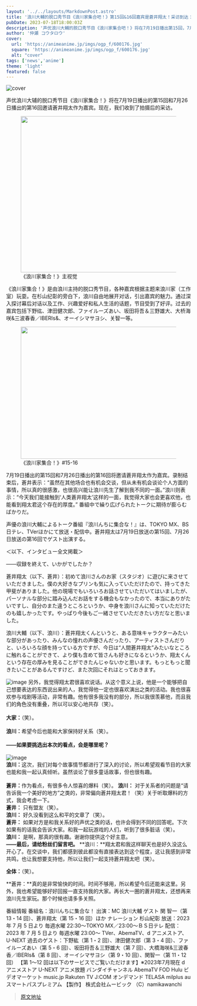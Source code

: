 ```yaml
---
layout: '../../layouts/MarkdownPost.astro'
title: '浪川大輔的脱口秀节目《浪川家集合吧！》第15回&16回嘉宾是蒼井翔太！采访到达：“能够触碰到‘人类蒼井翔太’这样的地方”'
pubDate: 2023-07-18T18:00:03Z
description: '声优浪川大輔的脱口秀节目《浪川家集合吧！》将在7月19日播出第15回，7月26日播出第16回，邀请蒼井翔太作为嘉宾。现在，我们收到了拍摄后的采访。'
author: '仲瀬 コウタロウ'
cover:
  url: 'https://animeanime.jp/imgs/ogp_f/600176.jpg'
  square: 'https://animeanime.jp/imgs/ogp_f/600176.jpg'
  alt: "cover"
tags: ['news','anime']
theme: 'light'
featured: false
---
```

![cover](https://animeanime.jp/imgs/ogp_f/600176.jpg)

声优浪川大辅的脱口秀节目《浪川家集合！》将在7月19日播出的第15回和7月26日播出的第16回邀请蒼井翔太作为嘉宾。现在，我们收到了拍摄后的采访。</p><figure class="ctms-editor-image"><img src="https://animeanime.jp/imgs/zoom/600179.jpg" class="inline-article-image" width="640" height="426"><figcaption>《浪川家集合！》主视觉</figcaption></figure><p>《浪川家集合！》是由浪川主持的脱口秀节目，各种嘉宾根据主题来浪川家（工作室）玩耍。在杉山纪彰的旁白下，浪川自由地展开对话，引出嘉宾的魅力。通过深入探讨幕后对话以及工作、兴趣爱好和私人生活的话题，节目受到了好评。过去的嘉宾包括下野纮、津田健次郎、ファイルーズあい、坂田将吾＆三野雄大、大桥海咲&amp;三波春香／IBERIs&amp;、オーイシマサヨシ、关智一等。</p><figure class="ctms-editor-image"><img src="https://animeanime.jp/imgs/zoom/600177.jpg" class="inline-article-image" width="640" height="360"><figcaption>《浪川家集合！》#15-16</figcaption></figure><p>7月19日播出的第15回和7月26日播出的第16回将邀请蒼井翔太作为嘉宾。录制结束后，蒼井表示：“虽然在其他场合也有机会交谈，但从未有机会谈论个人方面的事情，所以真的很感激，也很高兴能让浪川先生了解到我不同的一面。”浪川则表示：“今天我们能接触到‘人类蒼井翔太’这样的一面，我觉得大家也会更喜欢他，也能看到翔太君这个存在的厚度。”
番組中で繰り広げられたトークに期待が膨らむばかりだ。

声優の浪川大輔によるトーク番組『浪川んちに集合な！』は、TOKYO MX、BS 日テレ、TVerほかにて放送・配信中。蒼井翔太は7月19日放送の第15回、7月26日放送の第16回でゲスト出演する。

＜以下、インタビュー全文掲載＞

――収録を終えて、いかがでしたか？

蒼井翔太（以下、蒼井）：初めて浪川さんのお家（スタジオ）に遊びに来させていただきました。僕の大好きなプリンも気に入っていただけたので、持ってきた甲斐がありました。他の現場でもいろいろお話させていただいてはいましたが、パーソナルな部分に踏み込んだお話をする機会もなかったので、本当にありがたいですし、自分のまた違うところというか、中身を浪川さんに知っていただけたのも嬉しかったです。やっぱり今後もご一緒させていただきたい方だなと思いました。

浪川大輔（以下、浪川）：蒼井翔太くんというと、ある意味キャラクターみたいな部分があったり、みんなの憧れの声優さんだったり、アーティストさんだりと、いろいろな顔を持っている方ですが、今日は“人間蒼井翔太”みたいなところに触れることができて、より僕も含めて皆さんも好きになるというか、翔太くんという存在の厚みを見ることができたんじゃないかと思います。もっともっと聞きたいことがあるんですけど、また次回にそれはとっておきます。

![image](https://animeanime.jp/imgs/zoom/600175.jpg)
另外，我觉得翔太君很喜欢说话。从这个意义上说，他是一个能够把自己想要表达的东西说出来的人，我觉得他一定也很喜欢演出之类的活动。我也很喜欢参与戏剧等活动，非常有趣。他有很多我没有的部分，所以我很羡慕他，而且我们的角色没有重叠，所以可以安心地共存（笑）。<br><br><span style="font-weight:bold;">大家：</span>（笑）。<br><br><span style="font-weight:bold;">浪川：</span>希望今后也能和大家保持好关系（笑）。<br><br><span style="font-weight:bold;">——如果要挑选出本次的看点，会是哪里呢？</span><br><br>![image](https://animeanime.jp/imgs/zoom/600178.jpg)<br><span style="font-weight:bold;">浪川：</span>这次，我们对每个故事情节都进行了深入的讨论，所以希望观看节目的大家也能和我一起认真倾听。虽然谈论了很多童话故事，但也很有趣。<br><br><span style="font-weight:bold;">蒼井：</span>作为看点，有很多令人惊喜的爆料（笑）。
**浪川：** 对于关系者的问题是“请告诉我一个美好的地方”之类的，非常偏向蒼井翔太君！（笑）关于听取爆料的方式，我会考虑一下。  
**蒼井：** 只有盟友（笑）。  
**浪川：** 好久没看到这么和平的文章了（笑）。  
**蒼井：** 如果对方是和我关系好的声优之类的话，也许会得到不同的回答呢。下次如果有的话我会告诉大家。和我一起玩游戏的人们，听到了很多脏话（笑）。  
**浪川：** 是啊，那真的很有趣。谢谢你提供这个好主意。  
**——最后，请给粉丝们留言吧。**
**浪川：**翔太君和我这样聊天也是好久没这么开心了。在交谈中，我们都感到彼此都没有直接表达到这个程度，这让我感到非常共鸣，也让我想要支持他，所以让我们一起支持蒼井翔太吧（笑）。

**全体：**（笑）。

**蒼井：**真的是非常愉快的时间。时间不够用，所以希望今后还能来这里。另外，我也希望能够好好回报一直支持我的大家。再长大一圈的蒼井翔太，还想再来浪川先生家玩。那个时候也请多多关照。

番組情報
番組名：浪川んちに集合な！
出演：MC 浪川大輔
ゲスト 関 智一（第 13・14 回）、蒼井翔太（第 15・16 回）ほか
ナレーション 杉山紀彰
放送：2023 年 7 月 5 日より 毎週水曜 22:30～TOKYO MX／23:00～ＢＳ日テレ
配信：2023 年 7 月 5 日より 毎週水曜 23:00～ TVer、AbemaTV、d アニメストア、U-NEXT
過去のゲスト：下野紘（第 1・2 回）、津田健次郎（第 3・4 回）、ファイルーズあい（第 5・6 回）、坂田将吾＆三野雄大（第 7 回）、大橋海咲&amp;三波春香／IBERIs&amp;（第 8 回）、オーイシマサヨシ（第 9・10 回）、関智一（第 11・12 回）
【第 1～12 回は以下のサービスでご覧いただけます】※2023年7月現在
d アニメストア
U-NEXT
アニメ放題
バンダイチャンネル
AbemaTV
FOD
Hulu
ビデオマーケット
music.jp
Rakuten TV
J:COM オンデマンド
TELASA
milplus
au スマートパスプレミアム
【製作】
株式会社ムービック
（C）namikawanchi

>[原文地址](https://animeanime.jp/article/2023/07/18/78678.html)  
